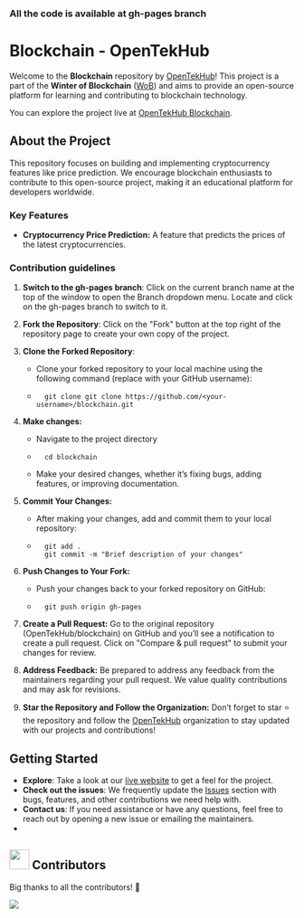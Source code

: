 ### All the code is available at gh-pages branch 

# Blockchain - OpenTekHub

Welcome to the **Blockchain** repository by [OpenTekHub](https://opentekhub.github.io/blockchain/)! This project is a part of the **Winter of Blockchain** ([WoB](https://gs-wob.vercel.app/wob)) and aims to provide an open-source platform for learning and contributing to blockchain technology.

You can explore the project live at [OpenTekHub Blockchain](https://opentekhub.github.io/blockchain/).

## About the Project

This repository focuses on building and implementing cryptocurrency features like price prediction. We encourage blockchain enthusiasts to contribute to this open-source project, making it an educational platform for developers worldwide.

### Key Features

- **Cryptocurrency Price Prediction:** A feature that predicts the prices of the latest cryptocurrencies.

### Contribution guidelines

1. **Switch to the gh-pages branch**: Click on the current branch name at the top of the window to open the Branch dropdown menu. Locate and click on the gh-pages branch to switch to it.

2. **Fork the Repository**:
    Click on the "Fork" button at the top right of the repository page to create your own copy of the project.

3. **Clone the Forked Repository**: 
    - Clone your forked repository to your local machine using the following command (replace <your-username> with your GitHub username):
    - ```terminal
        git clone git clone https://github.com/<your-username>/blockchain.git
      ```

4. **Make changes:** 
    - Navigate to the project directory
    - ```terminal
        cd blockchain
      ```
    - Make your desired changes, whether it’s fixing bugs, adding features, or improving documentation.  

5. **Commit Your Changes:**
    - After making your changes, add and commit them to your local repository:    
    - ```terminal 
        git add .
        git commit -m "Brief description of your changes"
      ```
     
6. **Push Changes to Your Fork:**
    - Push your changes back to your forked repository on GitHub:
    - ```terminal
        git push origin gh-pages
      ```

7. **Create a Pull Request:**
Go to the original repository (OpenTekHub/blockchain) on GitHub and you’ll see a notification to create a pull request. Click on "Compare & pull request" to submit your changes for review.

8. **Address Feedback:**
Be prepared to address any feedback from the maintainers regarding your pull request. We value quality contributions and may ask for revisions.

9. **Star the Repository and Follow the Organization:**
Don’t forget to star ⭐ the repository and follow the [OpenTekHub](https://github.com/OpenTekHub) organization to stay updated with our projects and contributions!


## Getting Started

- **Explore**: Take a look at our [live website](https://opentekhub.github.io/blockchain/) to get a feel for the project.
- **Check out the issues**: We frequently update the [Issues](https://github.com/OpenTekHub/blockchain/issues) section with bugs, features, and other contributions we need help with.
- **Contact us**: If you need assistance or have any questions, feel free to reach out by opening a new issue or emailing the maintainers.
- 

## <img src="https://raw.githubusercontent.com/Tarikul-Islam-Anik/Animated-Fluent-Emojis/master/Emojis/Smilies/Red%20Heart.png" width="35" height="35"> Contributors

Big thanks to all the contributors! 🎉

<a href="https://github.com/OpenTekHub/blockchain/pulse"> <img align="center" src="https://contrib.rocks/image?max=100&repo=OpenTekHub/blockchain" /> </a> 
